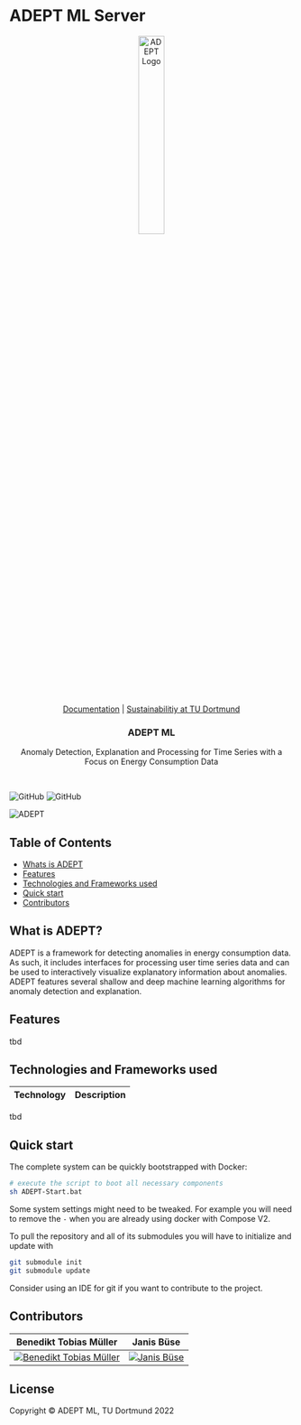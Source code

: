# ADEPT ML Server

<p align="center">
  <picture>
    <source media="(prefers-color-scheme: dark)"  srcset="https://user-images.githubusercontent.com/61744142/188621995-1d5aab71-9646-49dd-9187-760c79c2941f.png">
    <source media="(prefers-color-scheme: light)" srcset="https://user-images.githubusercontent.com/61744142/188621988-a3d82a34-c2b3-4084-bae9-6b35fdf8ba9b.png">
    <img alt="ADEPT Logo" width="30%" src="https://user-images.githubusercontent.com/61744142/188621988-a3d82a34-c2b3-4084-bae9-6b35fdf8ba9b.png">
  </picture>    
</p>

<p align="center">
  <a href="blank">Documentation</a> |
  <a href="https://www.tu-dortmund.de/en/university/sustainabilitiy/">Sustainabilitiy at TU Dortmund</a>
</p>

<h3 align="center">
  ADEPT ML
</h3>

<p align="center">
  Anomaly Detection, Explanation and Processing for Time Series with a Focus on Energy Consumption Data
</p>

<br/>

![GitHub](https://img.shields.io/badge/ADEPT%20ML-v0.1.0-grün)
![GitHub](https://img.shields.io/github/license/adept-ml/server)
<br/>

![ADEPT](https://user-images.githubusercontent.com/61744142/201544395-ff21af09-a4c1-4afa-bf0f-b3477fb9904d.png)

<!-- START TABLE OF CONTENT -->
## Table of Contents

- [Whats is ADEPT](#What-is-ADEPT)
- [Features](#features)
- [Technologies and Frameworks used](#technologies-and-frameworks-used)
- [Quick start](#quick-start)
- [Contributors](#contributors)
<!-- - [Documentation](tbd) -->

<!-- END TABLE OF CONTENT -->

## What is ADEPT?

ADEPT is a framework for detecting anomalies in energy consumption data. As such, it includes interfaces for processing user time series data and can be used to interactively visualize explanatory information about anomalies. ADEPT features several shallow and deep machine learning algorithms for anomaly detection and explanation.

## Features

tbd

## Technologies and Frameworks used

|Technology|Description|
|----------|-------------|
tbd

## Quick start

The complete system can be quickly bootstrapped with Docker:
```sh
# execute the script to boot all necessary components
sh ADEPT-Start.bat
```
Some system settings might need to be tweaked. For example you will need to remove the `-` when you are already using docker with Compose V2.

To pull the repository and all of its submodules you will have to initialize and update with 
```sh
git submodule init
git submodule update
````
Consider using an IDE for git if you want to contribute to the project.

## Contributors

|**Benedikt Tobias Müller**|**Janis Büse**|
|:---:|:---:|
|[![Benedikt Tobias Müller](https://avatars.githubusercontent.com/u/61744142?v=4&s=128)](https://github.com/BenediktTobias) | [![Janis Büse](https://avatars.githubusercontent.com/u/47151705?v=4&s=128)](https://github.com/jbuese) 

<!-- replace with 
<a href="https://github.com/adept-ml/server/graphs/contributors">
  <img src="https://contrib.rocks/image?repo=adept-ml/server" />
</a>
-->

## License

Copyright © ADEPT ML, TU Dortmund 2022
